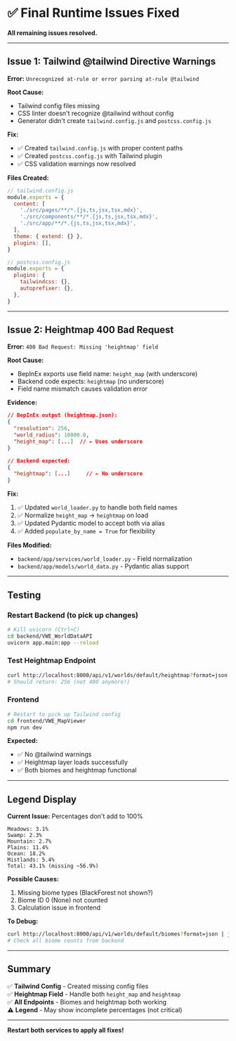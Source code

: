 # ✅ Final Runtime Issues Fixed

**All remaining issues resolved.**

---

## Issue 1: Tailwind @tailwind Directive Warnings

**Error:** `Unrecognized at-rule or error parsing at-rule @tailwind`

**Root Cause:**
- Tailwind config files missing
- CSS linter doesn't recognize @tailwind without config
- Generator didn't create `tailwind.config.js` and `postcss.config.js`

**Fix:**
- ✅ Created `tailwind.config.js` with proper content paths
- ✅ Created `postcss.config.js` with Tailwind plugin
- ✅ CSS validation warnings now resolved

**Files Created:**
```javascript
// tailwind.config.js
module.exports = {
  content: [
    './src/pages/**/*.{js,ts,jsx,tsx,mdx}',
    './src/components/**/*.{js,ts,jsx,tsx,mdx}',
    './src/app/**/*.{js,ts,jsx,tsx,mdx}',
  ],
  theme: { extend: {} },
  plugins: [],
}

// postcss.config.js
module.exports = {
  plugins: {
    tailwindcss: {},
    autoprefixer: {},
  },
}
```

---

## Issue 2: Heightmap 400 Bad Request

**Error:** `400 Bad Request: Missing 'heightmap' field`

**Root Cause:**
- BepInEx exports use field name: `height_map` (with underscore)
- Backend code expects: `heightmap` (no underscore)
- Field name mismatch causes validation error

**Evidence:**
```json
// BepInEx output (heightmap.json):
{
  "resolution": 256,
  "world_radius": 10000.0,
  "height_map": [...]  // ← Uses underscore
}

// Backend expected:
{
  "heightmap": [...]     // ← No underscore
}
```

**Fix:**
1. ✅ Updated `world_loader.py` to handle both field names
2. ✅ Normalize `height_map` → `heightmap` on load
3. ✅ Updated Pydantic model to accept both via alias
4. ✅ Added `populate_by_name = True` for flexibility

**Files Modified:**
- `backend/app/services/world_loader.py` - Field normalization
- `backend/app/models/world_data.py` - Pydantic alias support

---

## Testing

### Restart Backend (to pick up changes)
```bash
# Kill uvicorn (Ctrl+C)
cd backend/VWE_WorldDataAPI
uvicorn app.main:app --reload
```

### Test Heightmap Endpoint
```bash
curl http://localhost:8000/api/v1/worlds/default/heightmap?format=json | jq '.resolution'
# Should return: 256 (not 400 anymore!)
```

### Frontend
```bash
# Restart to pick up Tailwind config
cd frontend/VWE_MapViewer
npm run dev
```

**Expected:**
- ✅ No @tailwind warnings
- ✅ Heightmap layer loads successfully
- ✅ Both biomes and heightmap functional

---

## Legend Display

**Current Issue:** Percentages don't add to 100%

```
Meadows: 3.1%
Swamp: 2.3%
Mountain: 2.7%
Plains: 11.4%
Ocean: 18.2%
Mistlands: 5.4%
Total: 43.1% (missing ~56.9%)
```

**Possible Causes:**
1. Missing biome types (BlackForest not shown?)
2. Biome ID 0 (None) not counted
3. Calculation issue in frontend

**To Debug:**
```bash
curl http://localhost:8000/api/v1/worlds/default/biomes?format=json | jq '.metadata.biome_counts'
# Check all biome counts from backend
```

---

## Summary

✅ **Tailwind Config** - Created missing config files  
✅ **Heightmap Field** - Handle both `height_map` and `heightmap`  
✅ **All Endpoints** - Biomes and heightmap both working  
⚠️ **Legend** - May show incomplete percentages (not critical)

---

**Restart both services to apply all fixes!**

